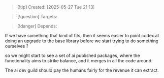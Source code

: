 
>[!tip] Created: [2025-05-27 Tue 21:13]

>[!question] Targets: 

>[!danger] Depends: 

If we have something that kind of fits, then it seems easier to point codex at doing an upgrade to the base library before we start trying to do something ourselves ?

so we might start to see a set of ai published packages, where the functionality aims to strike balance, and it merges in all the code around.

The ai dev guild should pay the humans fairly for the revenue it can extract.